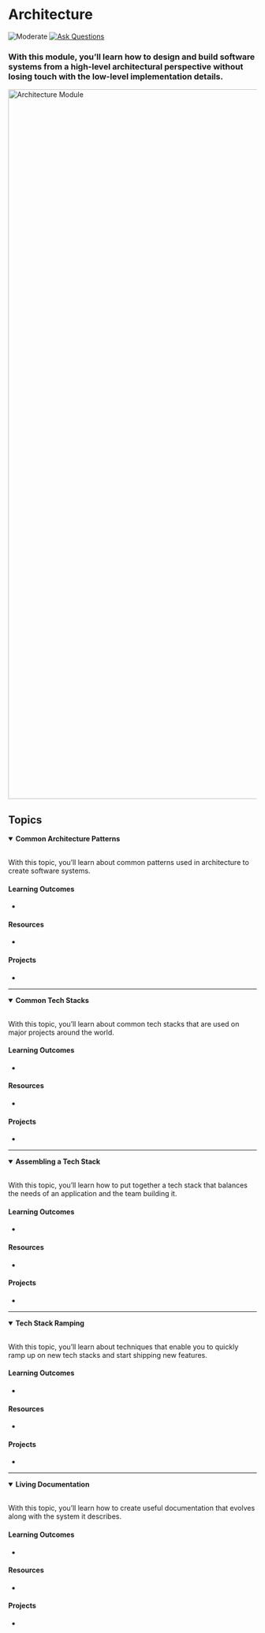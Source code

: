 # Architecture

![Moderate](https://img.shields.io/badge/Difficulty-■%20Moderate-blue?style=flat-square)
<a href="https://github.com/engineerkit/engineerkit/discussions">![Ask Questions](https://img.shields.io/badge/Ask%20Questions%20-blue.svg?style=flat-square&logo=discourse&logoWidth=15&labelColor=555&color=4d51cc)</a>

### With this module, you’ll learn how to design and build software systems from a high-level architectural perspective without losing touch with the low-level implementation details.

<img width="1440" alt="Architecture Module" src="https://user-images.githubusercontent.com/894178/138356981-687289c0-21e2-4d84-8578-d4ac7692921e.png">

## Topics

<details open>
   <summary><b>Common Architecture Patterns</b></summary><br/>

   With this topic, you’ll learn about common patterns used in architecture to create software systems.
   
   #### Learning Outcomes
   * 

   #### Resources
   * 

   #### Projects
   *
</details>

----

<details open>
   <summary><b>Common Tech Stacks</b></summary><br/>

   With this topic, you’ll learn about common tech stacks that are used on major projects around the world.
   
   #### Learning Outcomes
   * 

   #### Resources
   * 

   #### Projects
   *
</details>

----

<details open>
   <summary><b>Assembling a Tech Stack</b></summary><br/>

   With this topic, you’ll learn how to put together a tech stack that balances the needs of an application and the team building it.
   
   #### Learning Outcomes
   * 

   #### Resources
   * 

   #### Projects
   *
</details>

----

<details open>
   <summary><b>Tech Stack Ramping</b></summary><br/>

   With this topic, you’ll learn about techniques that enable you to quickly ramp up on new tech stacks and start shipping new features.
   
   #### Learning Outcomes
   * 

   #### Resources
   * 

   #### Projects
   *
</details>

----

<details open>
   <summary><b>Living Documentation</b></summary><br/>

   With this topic, you’ll learn how to create useful documentation that evolves along with the system it describes.
   
   #### Learning Outcomes
   * 

   #### Resources
   * 

   #### Projects
   *
</details>
